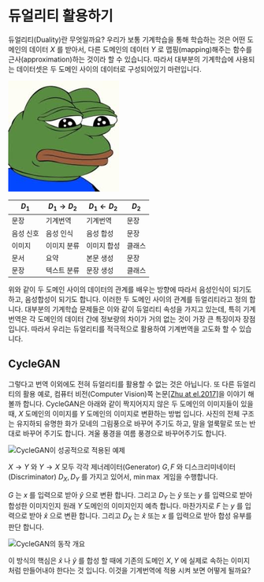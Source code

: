 # 듀얼리티 활용하기

듀얼리티(Duality)란 무엇일까요? 우리가 보통 기계학습을 통해 학습하는 것은 어떤 도메인의 데이터 $X$ 를 받아서, 다른 도메인의 데이터 $Y$ 로 맵핑(mapping)해주는 함수를 근사(approximation)하는 것이라 할 수 있습니다. 따라서 대부분의 기계학습에 사용되는 데이터셋은 두 도메인 사이의 데이터로 구성되어있기 마련입니다.

![듀얼리티의 예](../assets/image_needed.jpeg)

| $D_1$ | $D_1 \rightarrow D_2$ | $D_1 \leftarrow D_2$ | $D_2$ |
|-|-|-|-|
|문장|기계번역|기계번역|문장|
|음성 신호|음성 인식|음성 합성|문장|
|이미지|이미지 분류|이미지 합성|클래스|
|문서|요약|본문 생성|문장|
|문장|텍스트 분류|문장 생성|클래스|

위와 같이 두 도메인 사이의 데이터의 관계를 배우는 방향에 따라서 음성인식이 되기도 하고, 음성합성이 되기도 합니다. 이러한 두 도메인 사이의 관계를 듀얼리티라고 정의 합니다. 대부분의 기계학습 문제들은 이와 같이 듀얼리티 속성을 가지고 있는데, 특히 기계번역은 각 도메인의 데이터 간에 정보량의 차이가 거의 없는 것이 가장 큰 특징이자 장점 입니다. 따라서 우리는 듀얼리티를 적극적으로 활용하여 기계번역을 고도화 할 수 있습니다.

## CycleGAN

그렇다고 번역 이외에도 전혀 듀얼리티를 활용할 수 없는 것은 아닙니다. 또 다른 듀얼리티의 활용 예로, 컴퓨터 비전(Computer Vision)쪽 논문[[Zhu at el.2017]](https://arxiv.org/pdf/1703.10593.pdf)을 이야기 해볼까 합니다. CycleGAN은 아래와 같이 짝지어지지 않은 두 도메인의 이미지들이 있을 때, $X$ 도메인의 이미지를 $Y$ 도메인의 이미지로 변환하는 방법 입니다. 사진의 전체 구조는 유지하되 유명한 화가 모네의 그림풍으로 바꾸어 주기도 하고, 말을 얼룩말로 또는 반대로 바꾸어 주기도 합니다. 겨울 풍경을 여름 풍경으로 바꾸어주기도 합니다.

![CycleGAN이 성공적으로 적용된 예제](https://junyanz.github.io/CycleGAN/images/teaser.jpg)

$X\rightarrow{Y}$ 와 $Y\rightarrow{X}$ 모두 각각 제너레이터(Generator) $G, F$ 와 디스크리미네이터(Discriminator) $D_X, D_Y$ 를 가지고 있어서, $\min\max$ 게임을 수행합니다. 

$G$ 는 $x$ 를 입력으로 받아 $\hat{y}$ 으로 변환 합니다. 그리고 $D_Y$ 는 $\hat{y}$ 또는 $y$ 를 입력으로 받아 합성한 이미지인지 원래 $Y$ 도메인의 이미지인지 예측 합니다. 마찬가지로 $F$ 는 $y$ 를 입력으로 받아 $\hat{x}$ 으로 변환 합니다. 그리고 $D_X$ 는 $\hat{x}$ 또는 $x$ 를 입력으로 받아 합성 유부를 판단 합니다.

![CycleGAN의 동작 개요](../assets/rl-cycle-gan.png)

이 방식의 핵심은 $\hat{x}$ 나 $\hat{y}$ 를 합성 할 때에 기존의 도메인 $X, Y$ 에 실제로 속하는 이미지 처럼 만들어내야 한다는 것 입니다. 이것을 기계번역에 적용 시켜 보면 어떻게 될까요?
